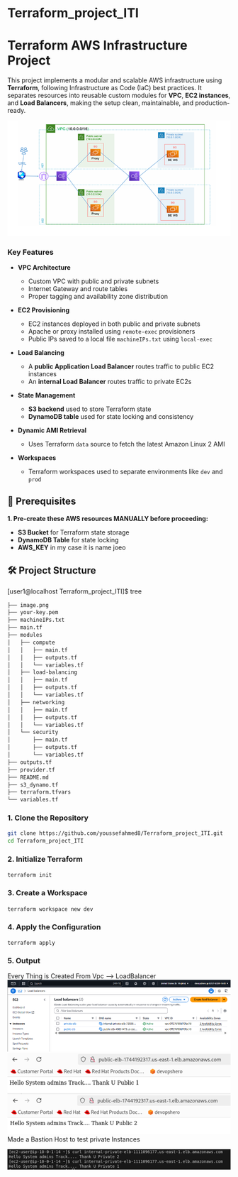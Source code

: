 # Terraform_project_ITI

# Terraform AWS Infrastructure Project
This project implements a modular and scalable AWS infrastructure using **Terraform**, following Infrastructure as Code (IaC) best practices. It separates resources into reusable custom modules for **VPC**, **EC2 instances**, and **Load Balancers**, making the setup clean, maintainable, and production-ready.

![alt text](image.png)

### Key Features

- **VPC Architecture**
  - Custom VPC with public and private subnets
  - Internet Gateway and route tables
  - Proper tagging and availability zone distribution

- **EC2 Provisioning**
  - EC2 instances deployed in both public and private subnets
  - Apache or proxy installed using `remote-exec` provisioners
  - Public IPs saved to a local file `machineIPs.txt` using `local-exec`

- **Load Balancing**
  - A **public Application Load Balancer** routes traffic to public EC2 instances
  - An **internal Load Balancer** routes traffic to private EC2s

- **State Management**
  - **S3 backend** used to store Terraform state
  - **DynamoDB table** used for state locking and consistency

- **Dynamic AMI Retrieval**
  - Uses Terraform `data` source to fetch the latest Amazon Linux 2 AMI

- **Workspaces**
  - Terraform workspaces used to separate environments like `dev` and `prod`




## 🚀 Prerequisites

**1. Pre-create these AWS resources MANUALLY before proceeding:**
- **S3 Bucket** for Terraform state storage
- **DynamoDB Table** for state locking
- **AWS_KEY**  in my case it is name joeo


## 🛠️ Project Structure
[user1@localhost Terraform_project_ITI]$ tree
```bash
├── image.png
├── your-key.pem
├── machineIPs.txt
├── main.tf
├── modules
│   ├── compute
│   │   ├── main.tf
│   │   ├── outputs.tf
│   │   └── variables.tf
│   ├── load-balancing
│   │   ├── main.tf
│   │   ├── outputs.tf
│   │   └── variables.tf
│   ├── networking
│   │   ├── main.tf
│   │   ├── outputs.tf
│   │   └── variables.tf
│   └── security
│       ├── main.tf
│       ├── outputs.tf
│       └── variables.tf
├── outputs.tf
├── provider.tf
├── README.md
├── s3_dynamo.tf
├── terraform.tfvars
└── variables.tf
```

### 1. Clone the Repository
```bash
git clone https://github.com/youssefahmed8/Terraform_project_ITI.git
cd Terraform_project_ITI
```
### 2. Initialize Terraform
`terraform init`

### 3. Create a Workspace
`terraform workspace new dev`

### 4. Apply the Configuration
`terraform apply`

### 5. Output
Every Thing is Created From Vpc --> LoadBalancer 
![alt text](image-1.png)
![alt text](image-2.png)
![alt text](image-3.png)
Made a Bastion Host to test private Instances

![alt text](image-4.png)